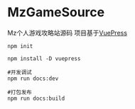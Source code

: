 # MzGameSource
Mz个人游戏攻略站源码 项目基于[VuePress](https://diablo4.blizzard.com/)
```
npm init

npm install -D vuepress

#开发调试
npm run docs:dev

#打包发布
npm run docs:build

```